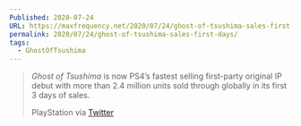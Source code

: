 ```yaml
---
Published: 2020-07-24
URL: https://maxfrequency.net/2020/07/24/ghost-of-tsushima-sales-first-days/
permalink: 2020/07/24/ghost-of-tsushima-sales-first-days/
tags:
  - GhostOfTsushima
---
```

> *Ghost of Tsushima* is now PS4’s fastest selling first-party original IP debut with more than 2.4 million units sold through globally in its first 3 days of sales.
> 
> PlayStation via [Twitter](https://twitter.com/PlayStation/status/1286632240949219331)

